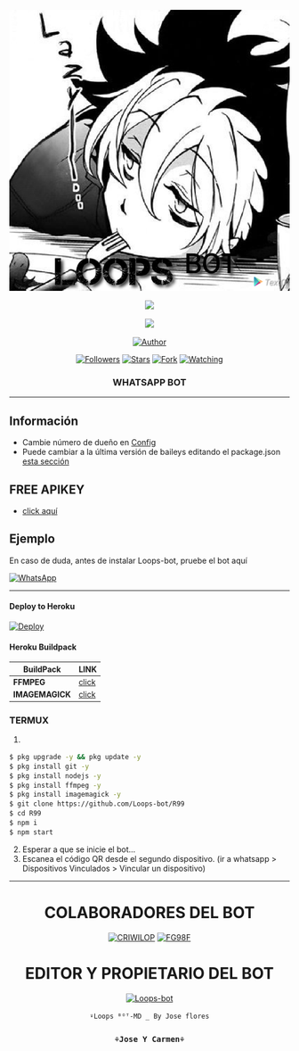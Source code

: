 
<p  align="center"> 
<a src="https://ibb.co/4ZP8qXN"</a>
<img src="https://raw.githubusercontent.com/Loops-bot/R99/main/src/fg_logo.jpg"</a>

	
<p  align="center"> 
	<a href="https://github.com/Loops-bot"><img src="http://readme-typing-svg.herokuapp.com?font=mono&size=17&duration=4000&color=000000&center=falso&vCenter=falso&lines=LoopsBot-R98++%F0%9F%90%88;Gracias+por+visitar+este+repositorio.+%F0%9F%92%96;+Dale+una+estrella+🌟+%F0%9F%92%96" height="90px"
</p>

	
<p  align="center"> 
<img src="https://gpvc.arturio.dev/Loops-bot" />
<p/>
<p align="center">
<a href="https://github.com/Loops-bot"><img title="Author" src="https://img.shields.io/badge/Loops Bot-black?style=for-the-badge&logo=whatsApp"></a>
<p/>
<p align="center">
<a href="https://github.com/Loops-bot?tab=followers"><img title="Followers" src="https://img.shields.io/github/followers/Loops-bot?label=Followers&style=social"></a>
<a href="https://github.com/Loops-bot/R99/stargazers/"><img title="Stars" src="https://img.shields.io/github/stars/Loops-bot/R98?&style=social"></a>
<a href="https://github.com/Loops-bot/R99/network/members"><img title="Fork" src="https://img.shields.io/github/forks/Loops-bot/R98?style=social"></a>
<a href="https://github.com/Loops-bot/R99/watchers"><img title="Watching" src="https://img.shields.io/github/watchers/Loops-bot/R98?label=Watching&style=social"></a>
</p>



<h3 align="center" > WHATSAPP BOT </h3>

***
## Información
- Cambie número de dueño en [Config](https://github.com/FG98F/dylux-fg/blob/main/config.js#L6)
- Puede cambiar a la última versión de baileys editando el package.json [esta sección](https://github.com/FG98F/dylux-fg/blob/main/package.json#L42)

## FREE APIKEY
-  [click aquí](https://api-fgmods.ddns.net)

## Ejemplo 
En caso de duda, antes de instalar Loops-bot, pruebe el bot aquí

[![WhatsApp](https://img.shields.io/badge/Loops-25D366?style=for-the-badge&logo=whatsapp&logoColor=white)](https://instabio.cc/Loops-bot)

***

#### Deploy to Heroku
[![Deploy](https://www.herokucdn.com/deploy/button.svg)](https://heroku.com/deploy?template=https://github.com/Loops-bot/R98)

#### Heroku Buildpack
| BuildPack | LINK |
|--------|--------|
| **FFMPEG** |[click](https://github.com/jonathanong/heroku-buildpack-ffmpeg-latest) |
| **IMAGEMAGICK** | [click](https://github.com/DuckyTeam/heroku-buildpack-imagemagick) |

### TERMUX
1. 
```sh
$ pkg upgrade -y && pkg update -y
$ pkg install git -y
$ pkg install nodejs -y
$ pkg install ffmpeg -y
$ pkg install imagemagick -y
$ git clone https://github.com/Loops-bot/R99
$ cd R99
$ npm i 
$ npm start
```
2. Esperar a que se inicie el bot...
3. Escanea el código QR desde el segundo dispositivo. (ir a whatsapp > Dispositivos Vinculados > Vincular un dispositivo)
--------
	  
  <div align="center">
  <h1 align="center">COLABORADORES DEL BOT</h1>

<a href="https://github.com/CRIWILOP"><img src="https://github.com/CRIWILOP.png" width="300" height="300" alt="CRIWILOP"/></a> <a href="https://github.com/FG98F"><img src="https://github.com/FG98F.png" width="300" height="300" alt="FG98F"/></a>		
		

<div align="center">
  <h1 align="center">EDITOR Y PROPIETARIO DEL BOT</h1>

<a href="https://github.com/Loops-bot"><img src="https://github.com/Loops-bot.png" width="300" height="300" alt="Loops-bot"/></a>

`⍣Loops ᴮᴼᵀ-MD _ By Jose flores`
  ### `⚘Jose Y Carmen⚘`














